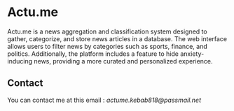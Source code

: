 # Actu.me

Actu.me is a news aggregation and classification system designed to gather, categorize, and store news articles in a database.
The web interface allows users to filter news by categories such as sports, finance, and politics. Additionally, the platform includes a feature to hide anxiety-inducing news, providing a more curated and personalized experience.

## Contact

You can contact me at this email : _actume.kebab818@passmail.net_